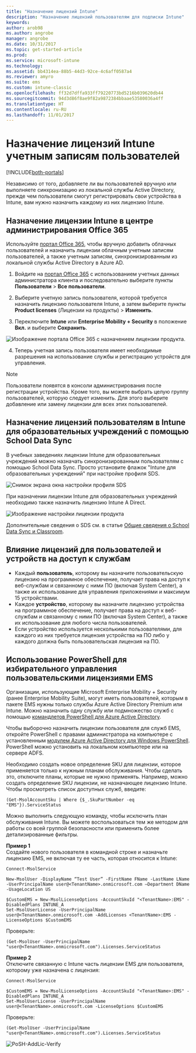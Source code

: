 ```yaml
---
title: "Назначение лицензий Intune"
description: "Назначение лицензий пользователям для подписки Intune"
keywords: 
author: arob98
ms.author: angrobe
manager: angrobe
ms.date: 10/31/2017
ms.topic: get-started-article
ms.prod: 
ms.service: microsoft-intune
ms.technology: 
ms.assetid: bb4314ea-88b5-44d3-92ce-4c6aff0587a4
ms.reviewer: amyro
ms.suite: ems
ms.custom: intune-classic
ms.openlocfilehash: ff32d7dffa933ff79220773bd5216b039620db44
ms.sourcegitcommit: 94d3d86f8ae9f82a9872384bbaae53580036a4ff
ms.translationtype: HT
ms.contentlocale: ru-RU
ms.lasthandoff: 11/01/2017
---
```

# <a name="assign-intune-licenses-to-your-user-accounts"></a>Назначение лицензий Intune учетным записям пользователей

[!INCLUDE[both-portals](./includes/note-for-both-portals.md)]

Независимо от того, добавляете ли вы пользователей вручную или выполняете синхронизацию из локальной службы Active Directory, прежде чем пользователи смогут регистрировать свои устройства в Intune, вам нужно назначить каждому из них лицензию Intune.

## <a name="assign-an-intune-license-in-the-office-365-admin-center"></a>Назначение лицензии Intune в центре администрирования Office 365

Используйте [портал Office 365](http://go.microsoft.com/fwlink/p/?LinkId=698854), чтобы вручную добавить облачных пользователей и назначить лицензии облачным учетным записям пользователей, а также учетным записям, синхронизированным из локальной службы Active Directory в Azure AD.

1.  Войдите на [портал Office 365](http://go.microsoft.com/fwlink/p/?LinkId=698854) с использованием учетных данных администратора клиента и последовательно выберите пункты **Пользователи** > **Все пользователи**.

2.  Выберите учетную запись пользователя, которой требуется назначить лицензию пользователя Intune, а затем выберите пункты **Product licenses** (Лицензии на продукты) > **Изменить**.

3.  Переключите **Intune** или **Enterprise Mobility + Security** в положение **Вкл.** и выберите **Сохранить**.

  ![Изображение портала Office 365 с назначением лицензии продукта.](./media/office-assign-license.png)

4. Теперь учетная запись пользователя имеет необходимые разрешения на использование службы и регистрацию устройств для управления.

> [!NOTE]
> Пользователи появятся в консоли администрирования после регистрации устройства. Кроме того, вы можете выбрать целую группу пользователей, которую следует изменить. Для этого выберите добавление или замену лицензии для всех этих пользователей.

## <a name="use-school-data-sync-to-assign-licenses-to-users-in-intune-for-education"></a>Назначение лицензий пользователям в Intune для образовательных учреждений с помощью School Data Sync
В учебных заведениях лицензии Intune для образовательных учреждений можно назначать синхронизированным пользователям с помощью School Data Sync. Просто установите флажок "Intune для образовательных учреждений" при настройке профиля SDS.  

![Снимок экрана окна настройки профиля SDS](./media/i4e-sds-profile-setup-setting.png)

При назначении лицензии Intune для образовательных учреждений необходимо также назначить лицензию Intune A Direct.

![Изображение настройки лицензии продукта](./media/i4e-set-licenses.png)

Дополнительные сведения о SDS см. в статье [Общие сведения о School Data Sync и Classroom](https://support.office.com/article/Overview-of-School-Data-Sync-and-Classroom-f3d1147b-4ade-4905-8518-508e729f2e91?ui=en-US&rs=en-US&ad=US).

## <a name="how-user-and-device-licenses-affect-access-to-services"></a>Влияние лицензий для пользователей и устройств на доступ к службам
* Каждый **пользователь**, которому вы назначите пользовательскую лицензию на программное обеспечение, получает права на доступ к веб-службам и связанному с ними ПО (включая System Center), а также их использование для управления приложениями и максимум 15 устройствами.
* Каждое **устройство**, которому вы назначите лицензию устройства на программное обеспечение, получает права на доступ к веб-службам и связанному с ними ПО (включая System Center), а также их использование для любого числа пользователей.
* Если устройство используется несколькими пользователями, для каждого из них требуется лицензия устройства на ПО либо у каждого должна быть пользовательская лицензия на ПО.

## <a name="use-powershell-to-selectively-manage-ems-user-licenses"></a>Использование PowerShell для избирательного управления пользовательскими лицензиями EMS
Организации, использующие Microsoft Enterprise Mobility + Security (ранее Enterprise Mobility Suite), могут иметь пользователей, которым в пакете EMS нужны только службы Azure Active Directory Premium или Intune. Можно назначить одну службу или подмножество служб с помощью [командлетов PowerShell для Azure Active Directory](https://msdn.microsoft.com/library/jj151815.aspx).

Чтобы выборочно назначить лицензии пользователя для служб EMS, откройте PowerShell с правами администратора на компьютере с установленным [модулем Azure Active Directory для Windows PowerShell](https://msdn.microsoft.com/library/jj151815.aspx#bkmk_installmodule). PowerShell можно установить на локальном компьютере или на сервере ADFS.

Необходимо создать новое определение SKU для лицензии, которое применяется только к нужным планам обслуживания. Чтобы сделать это, отключите планы, которые не нужно применять. Например, можно создать определение SKU лицензии, не назначающее лицензию Intune. Чтобы просмотреть список доступных служб, введите:

    (Get-MsolAccountSku | Where {$_.SkuPartNumber -eq "EMS"}).ServiceStatus

Можно выполнить следующую команду, чтобы исключить план обслуживания Intune. Вы можете воспользоваться тем же методом для работы со всей группой безопасности или применить более детализированные фильтры.

**Пример 1**<br>
Создайте нового пользователя в командной строке и назначьте лицензию EMS, не включая ту ее часть, которая относится к Intune:

    Connect-MsolService

    New-MsolUser -DisplayName “Test User” -FirstName FName -LastName LName -UserPrincipalName user@<TenantName>.onmicrosoft.com –Department DName -UsageLocation US

    $CustomEMS = New-MsolLicenseOptions -AccountSkuId "<TenantName>:EMS" -DisabledPlans INTUNE_A
    Set-MsolUserLicense -UserPrincipalName user@<TenantName>.onmicrosoft.com -AddLicenses <TenantName>:EMS -LicenseOptions $CustomEMS


Проверьте:

    (Get-MsolUser -UserPrincipalName "user@<TenantName>.onmicrosoft.com").Licenses.ServiceStatus

**Пример 2**<br>
Отключите связанную с Intune часть лицензии EMS для пользователя, которому уже назначена с лицензия:

    Connect-MsolService

    $CustomEMS = New-MsolLicenseOptions -AccountSkuId "<TenantName>:EMS" -DisabledPlans INTUNE_A
    Set-MsolUserLicense -UserPrincipalName user@<TenantName>.onmicrosoft.com -LicenseOptions $CustomEMS

Проверьте:

    (Get-MsolUser -UserPrincipalName "user@<TenantName>.onmicrosoft.com").Licenses.ServiceStatus

![PoSH-AddLic-Verify](./media/posh-addlic-verify.png)
